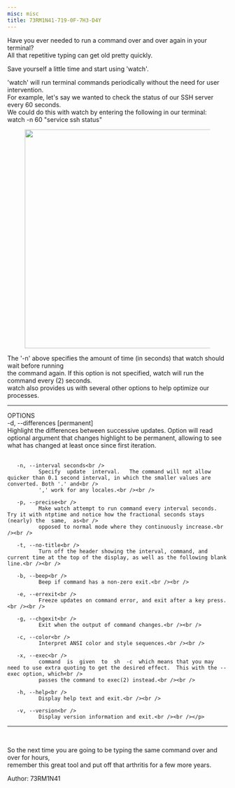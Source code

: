 ```yaml
---
misc: misc
title: 73RM1N41-719-0F-7H3-D4Y
---
```

<p>Have you ever needed to run a command over and over again in your terminal?<br />
All that repetitive typing can get old pretty quickly.</p>
<p>Save yourself a little time and start using 'watch'.</p>
<p>'watch' will run terminal commands periodically without the need for user intervention.<br />
For example, let's say we wanted to check the status of our SSH server every 60 seconds.<br />
We could do this with watch by entering the following in our terminal:<br />
watch -n 60 "service ssh status"</p>
<figure>
<a href="http://programthirteen.com/images/watch-ssh.png">
        <img src="http://programthirteen.com/images/watch-ssh.png" alt="" height="500px" width="750px"/>
    </a>
</figure>
<p>The '-n' above specifies the amount of time (in seconds) that watch should wait before running<br />
the command again. If this option is not specified, watch will run the command every (2) seconds.<br />
watch also provides us with several other options to help optimize our processes.</p>
<hr width="100%">
<p>OPTIONS<br />
       -d, --differences [permanent]<br />
              Highlight the differences between successive updates.  Option will read optional argument that changes highlight to be permanent, allowing to see<br />
              what has changed at least once since first iteration.<br /><br />

       -n, --interval seconds<br />
              Specify  update  interval.   The command will not allow quicker than 0.1 second interval, in which the smaller values are converted. Both '.' and<br />
              ',' work for any locales.<br /><br />

       -p, --precise<br />
              Make watch attempt to run command every interval seconds. Try it with ntptime and notice how the fractional seconds stays (nearly) the  same,  as<br />
              opposed to normal mode where they continuously increase.<br /><br />

       -t, --no-title<br />
              Turn off the header showing the interval, command, and current time at the top of the display, as well as the following blank line.<br /><br />

       -b, --beep<br />
              Beep if command has a non-zero exit.<br /><br />

       -e, --errexit<br />
              Freeze updates on command error, and exit after a key press.<br /><br />

       -g, --chgexit<br />
              Exit when the output of command changes.<br /><br />

       -c, --color<br />
              Interpret ANSI color and style sequences.<br /><br />

       -x, --exec<br />
              command  is  given  to  sh  -c  which means that you may need to use extra quoting to get the desired effect.  This with the --exec option, which<br />
              passes the command to exec(2) instead.<br /><br />

       -h, --help<br />
              Display help text and exit.<br /><br />

       -v, --version<br />
              Display version information and exit.<br /><br /></p>
<hr width="100%">
<br />
<p>So the next time you are going to be typing the same command over and over for hours,<br />
remember this great tool and put off that arthritis for a few more years.
<p align="left">Author: 73RM1N41</p>
